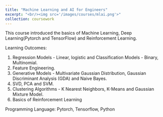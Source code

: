 ```yaml
---
title: "Machine Learning and AI for Engineers"
excerpt: "<br/><img src='/images/courses/mlai.png'>"
collection: coursework
---
```

This course introduced the basics of Machine Learning, Deep Learning(Pytorch and TensorFlow) and Reinforcement Learning. 

Learning Outcomes: 
1. Regression Models - Linear, logistic and Classification Models - Binary, Multinomial. 
2. Feature Engineering.
3. Generative Models - Multivariate Gaussian Distribution, Gaussian Discriminant Analysis (GDA) and Naive Bayes.
4. SVD, PCA and SVM.
5. Clustering Algorithms - K Nearest Neighbors, K-Means and Gaussian Mixture Model. 
6. Basics of Reinforcement Learning 

Programming Language:
Pytorch, Tensorflow, Python